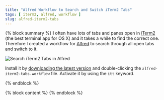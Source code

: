 ```yaml
---
title: "Alfred Workflow to Search and Switch iTerm2 Tabs"
tags: [ iterm2, alfred, workflow ]
slug: alfred-iterm2-tabs
---
```

{% block summary %}
I often have lots of tabs and panes open in [iTerm2](http://iterm2.com) (the best terminal app for OS X) and it takes a while to find the correct one. Therefore I created a workflow for [Alfred](http://www.alfredapp.com) to search through all open tabs and switch to it.

![Search iTerm2 Tabs in Alfred](/img/articles/alfred-iterm2-tabs/alfred-iterm2-tabs.gif)

Install it by [downloading the latest version](https://github.com/florianeckerstorfer/alfred-iterm2-tabs/releases/latest) and double-clicking the `alfred-iterm2-tabs.workflow` file. Activate it by using the `itt` keyword.

{% endblock %}

{% block content %}
{% endblock %}

